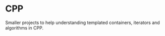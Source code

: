 # CPP
Smaller projects to help understanding templated containers, iterators and algorithms in CPP.
